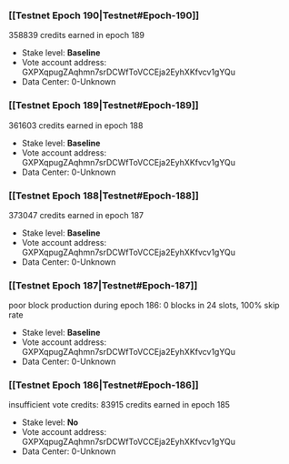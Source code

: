 ### [[Testnet Epoch 190|Testnet#Epoch-190]]
358839 credits earned in epoch 189
* Stake level: **Baseline** 
* Vote account address: GXPXqpugZAqhmn7srDCWfToVCCEja2EyhXKfvcv1gYQu
* Data Center: 0-Unknown
### [[Testnet Epoch 189|Testnet#Epoch-189]]
361603 credits earned in epoch 188
* Stake level: **Baseline** 
* Vote account address: GXPXqpugZAqhmn7srDCWfToVCCEja2EyhXKfvcv1gYQu
* Data Center: 0-Unknown
### [[Testnet Epoch 188|Testnet#Epoch-188]]
373047 credits earned in epoch 187
* Stake level: **Baseline** 
* Vote account address: GXPXqpugZAqhmn7srDCWfToVCCEja2EyhXKfvcv1gYQu
* Data Center: 0-Unknown
### [[Testnet Epoch 187|Testnet#Epoch-187]]
poor block production during epoch 186: 0 blocks in 24 slots, 100% skip rate 
* Stake level: **Baseline** 
* Vote account address: GXPXqpugZAqhmn7srDCWfToVCCEja2EyhXKfvcv1gYQu
* Data Center: 0-Unknown
### [[Testnet Epoch 186|Testnet#Epoch-186]]
insufficient vote credits: 83915 credits earned in epoch 185
* Stake level: **No** 
* Vote account address: GXPXqpugZAqhmn7srDCWfToVCCEja2EyhXKfvcv1gYQu
* Data Center: 0-Unknown